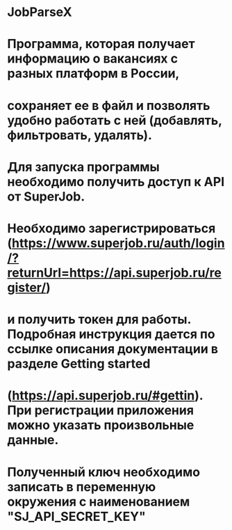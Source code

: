 # JobParseX

# Программа, которая получает информацию о вакансиях с разных платформ в России, 
# сохраняет ее в файл и позволять удобно работать с ней (добавлять, фильтровать, удалять).
# Для запуска программы необходимо получить доступ к API от SuperJob.
# Необходимо зарегистрироваться (https://www.superjob.ru/auth/login/?returnUrl=https://api.superjob.ru/register/)
# и получить токен для работы. Подробная инструкция дается по ссылке описания документации в разделе Getting started 
# (https://api.superjob.ru/#gettin). При регистрации приложения можно указать произвольные данные.
# Полученный ключ необходимо записать в переменную окружения с наименованием "SJ_API_SECRET_KEY"